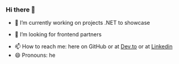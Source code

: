 ### Hi there 👋

<!--
**fekabas/fekabas** is a ✨ _special_ ✨ repository because its `README.md` (this file) appears on your GitHub profile.

Here are some ideas to get you started:

- 🔭 I’m currently working on ...
- 🌱 I’m currently learning ...
- 👯 I’m looking to collaborate on ...
- 🤔 I’m looking for help with ...
- 💬 Ask me about ...
- 📫 How to reach me: ...
- 😄 Pronouns: ...
- ⚡ Fun fact: ...
-->

<!--
git cheat sheet

Create new repository example
**
echo "# fekabas" >> README.md
git init
git add README.md
git commit -m "first commit"
git branch -M main
git remote add origin https://github.com/fekabas/fekabas.git
git push -u origin main
**

Push an existing repository example
**
git remote add origin https://github.com/fekabas/fekabas.git
git branch -M main
git push -u origin main
**
-->

- 🔭 I’m currently working on projects .NET to showcase
<!-- - 🌱 I’m currently studying Master's in Software Engineering -->
<!-- - 👯 I’m looking to collaborate on health related projects -->
- 🤔 I’m looking for frontend partners
<!-- - 💬 Ask me about my morning routine -->
- 📫 How to reach me: here on GitHub or at [Dev.to](https://dev.to/fekabas) or at [Linkedin](https://www.linkedin.com/in/fernando-kabas)
- 😄 Pronouns: he
<!-- - ⚡ Fun fact: I'm really bad at writing fun facts 🤣 -->
